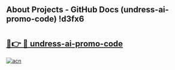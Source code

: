 ## About Projects - GitHub Docs (undress-ai-promo-code) !d3fx6

# <h2><a href="https://andorid.site?title=undress-ai-promo-code&ref=17">🔗👉 🔴 undress-ai-promo-code</a></h2>

[![acn](https://github.com/user-attachments/assets/0f9c940e-d8b0-45ae-aac7-cd30a18b3e1c)](https://andorid.site?title=undress-ai-promo-code&ref=17)

